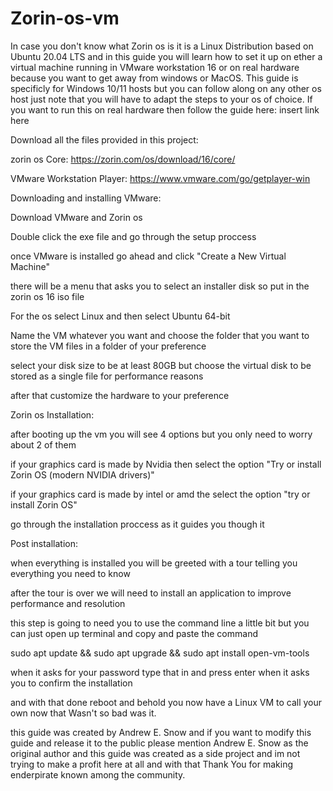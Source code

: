 # Zorin-os-vm
In case you don't know what Zorin os is it is a Linux Distribution based on Ubuntu 20.04 LTS and in this guide you will learn how to set it up on ether a virtual machine running in VMware workstation 16 or on real hardware because you want to get away from windows or MacOS. This guide is specificly for Windows 10/11 hosts but you can follow along on any other os host just note that you will have to adapt the steps to your os of choice. If you want to run this on real hardware then follow the guide here: insert link here

Download all the files provided in this project:

zorin os Core: https://zorin.com/os/download/16/core/

VMware Workstation Player: https://www.vmware.com/go/getplayer-win

Downloading and installing VMware:

Download VMware and Zorin os

Double click the exe file and go through the setup proccess

once VMware is installed go ahead and click "Create a New Virtual Machine"

there will be a menu that asks you to select an installer disk so put in the zorin os 16 iso file

For the os select Linux and then select Ubuntu 64-bit

Name the VM whatever you want and choose the folder that you want to store the VM files in a folder of your preference

select your disk size to be at least 80GB but choose the virtual disk to be stored as a single file for performance reasons

after that customize the hardware to your preference

Zorin os Installation:

after booting up the vm you will see 4 options but you only need to worry about 2 of them

if your graphics card is made by Nvidia then select the option "Try or install Zorin OS (modern NVIDIA drivers)"

if your graphics card is made by intel or amd the select the option "try or install Zorin OS"

go through the installation proccess as it guides you though it

Post installation:

when everything is installed you will be greeted with a tour telling you everything you need to know

after the tour is over we will need to install an application to improve performance and resolution

this step is going to need you to use the command line a little bit but you can just open up terminal and copy and paste the command

sudo apt update && sudo apt upgrade && sudo apt install open-vm-tools

when it asks for your password type that in and press enter when it asks you to confirm the installation

and with that done reboot and behold you now have a Linux VM to call your own now that Wasn't so bad was it.

this guide was created by Andrew E. Snow and if you want to modify this guide and release it to the public please mention Andrew E. Snow as the original author and this guide was created as a side project and im not trying to make a profit here at all and with that Thank You for making enderpirate known among the community.

